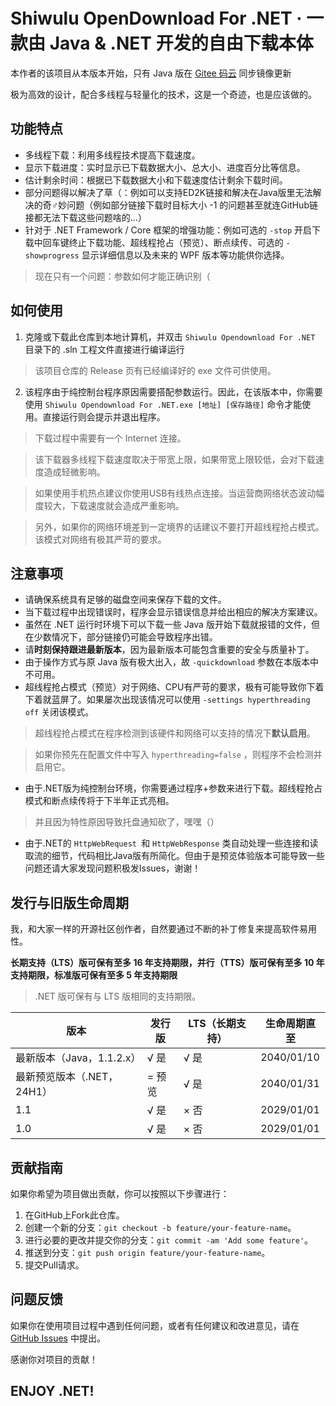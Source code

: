 # Shiwulu OpenDownload For .NET · 一款由 Java & .NET 开发的自由下载本体

本作者的该项目从本版本开始，只有 Java 版在 [Gitee 码云](https://gitee.com/Lavalive/Shiwulu-OpenDownload) 同步镜像更新

极为高效的设计，配合多线程与轻量化的技术，这是一个奇迹，也是应该做的。

## 功能特点

- 多线程下载：利用多线程技术提高下载速度。
- 显示下载进度：实时显示已下载数据大小、总大小、进度百分比等信息。
- 估计剩余时间：根据已下载数据大小和下载速度估计剩余下载时间。
- 部分问题得以解决了草（：例如可以支持ED2K链接和解决在Java版里无法解决的奇♂妙问题（例如部分链接下载时目标大小 -1 的问题甚至就连GitHub链接都无法下载这些问题啥的...）
- 针对于 .NET Framework / Core 框架的增强功能：例如可选的 `-stop` 开启下载中回车键终止下载功能、超线程抢占（预览）、断点续传、可选的 `-showprogress` 显示详细信息以及未来的 WPF 版本等功能供你选择。

> 现在只有一个问题：参数如何才能正确识别（

## 如何使用

1. 克隆或下载此仓库到本地计算机，并双击 `Shiwulu Opendownload For .NET` 目录下的 .sln 工程文件直接进行编译运行

> 该项目仓库的 Release 页有已经编译好的 exe 文件可供使用。

2. 该程序由于纯控制台程序原因需要搭配参数运行。因此，在该版本中，你需要使用 `Shiwulu Opendownload For .NET.exe [地址] [保存路径]` 命令才能使用。直接运行则会提示并退出程序。

> 下载过程中需要有一个 Internet 连接。

> 该下载器多线程下载速度取决于带宽上限，如果带宽上限较低，会对下载速度造成轻微影响。

> 如果使用手机热点建议你使用USB有线热点连接。当运营商网络状态波动幅度较大，下载速度就会造成严重影响。

> 另外，如果你的网络环境差到一定境界的话建议不要打开超线程抢占模式。该模式对网络有极其严苛的要求。

## 注意事项

- 请确保系统具有足够的磁盘空间来保存下载的文件。
- 当下载过程中出现错误时，程序会显示错误信息并给出相应的解决方案建议。
- 虽然在 .NET 运行时环境下可以下载一些 Java 版开始下载就报错的文件，但在少数情况下，部分链接仍可能会导致程序出错。
- 请**时刻保持跟进最新版本**，因为最新版本可能包含重要的安全与质量补丁。
- 由于操作方式与原 Java 版有极大出入，故 `-quickdownload` 参数在本版本中不可用。
- 超线程抢占模式（预览）对于网络、CPU有严苛的要求，极有可能导致你下着下着就蓝屏了。如果屡次出现该情况可以使用 `-settings hyperthreading off` 关闭该模式。

> 超线程抢占模式在程序检测到该硬件和网络可以支持的情况下**默认启用**。

> 如果你预先在配置文件中写入 `hyperthreading=false` ，则程序不会检测并启用它。

- 由于.NET版为纯控制台环境，你需要通过程序+参数来进行下载。超线程抢占模式和断点续传将于下半年正式亮相。

> 并且因为特性原因导致托盘通知砍了，嘿嘿（）

- 由于.NET的 `HttpWebRequest `和 `HttpWebResponse` 类自动处理一些连接和读取流的细节，代码相比Java版有所简化。但由于是预览体验版本可能导致一些问题还请大家发现问题积极发Issues，谢谢！

## 发行与旧版生命周期

我，和大家一样的开源社区创作者，自然要通过不断的补丁修复来提高软件易用性。

**长期支持（LTS）版可保有至多 16 年支持期限，并行（TTS）版可保有至多 10 年支持期限，标准版可保有至多 5 年支持期限**

> .NET 版可保有与 LTS 版相同的支持期限。

| 版本                       | 发行版 | LTS（长期支持） | 生命周期直至 |
| -------------------------- | ------ | --------------- | ------------ |
| 最新版本（Java，1.1.2.x）  | √ 是  | √ 是           | 2040/01/10   |
| 最新预览版本（.NET，24H1） | = 预览 | √ 是           | 2040/01/31   |
| 1.1                        | √ 是  | × 否           | 2029/01/01   |
| 1.0                        | √ 是  | × 否           | 2029/01/01   |

## 贡献指南

如果你希望为项目做出贡献，你可以按照以下步骤进行：

1. 在GitHub上Fork此仓库。
2. 创建一个新的分支：`git checkout -b feature/your-feature-name`。
3. 进行必要的更改并提交你的分支：`git commit -am 'Add some feature'`。
4. 推送到分支：`git push origin feature/your-feature-name`。
5. 提交Pull请求。

## 问题反馈

如果你在使用项目过程中遇到任何问题，或者有任何建议和改进意见，请在 [GitHub Issues](https://github.com/Lavaver/Shiwulu-OpenDownload/issues) 中提出。

感谢你对项目的贡献！

## ENJOY .NET!
